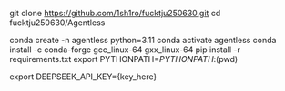 git clone https://github.com/1sh1ro/fucktju250630.git
cd fucktju250630/Agentless

conda create -n agentless python=3.11 
conda activate agentless
conda install -c conda-forge gcc_linux-64 gxx_linux-64
pip install -r requirements.txt
export PYTHONPATH=$PYTHONPATH:$(pwd)

export DEEPSEEK_API_KEY={key_here}
